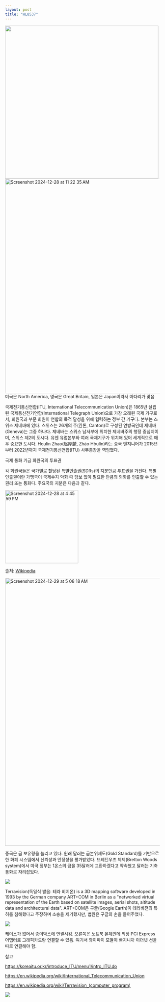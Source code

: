 ```yaml
---
layout: post
title: "HL8537"
---
```


<div class="img">

  <img width="499" src="https://github.com/user-attachments/assets/6d05c75b-14aa-4c51-beba-7ab8ef9a9763">
  
</div>



<div class="img">

   <img width="699" alt="Screenshot 2024-12-28 at 11 22 35 AM" src="https://github.com/user-attachments/assets/a93970cc-5660-4a26-b618-7db1239d660b" />
  
</div>




<div class="txt">
미국은 North America, 영국은 Great Britain, 일본은 Japan이라서 아다리가 맞음
</div>

<div class="sm-top"></div>

국제전기통신연합(ITU, International Telecommunication Union)은 1865년 설립된 국제통신전기연합(International Telegraph Union)으로 가장 오래된 국제 기구로서, 
회원국과 부문 회원이 연합의 목적 달성을 위해 협력하는 정부 간 기구다. 본부는 스위스 제네바에 있다. 스위스는 26개의 주(칸톤, Canton)로 구성된 연방국인데 제네바(Geneva)는 그중 하나다. 제네바는 스위스 남서부에 위치한 제네바주의 행정 중심지이며, 스위스 제2의 도시다. 유엔 유럽본부와 여러 국제기구가 위치해 있어 세계적으로 매우 중요한 도시다. Houlin Zhao(赵厚麟, Zhào Hòulín)라는 중국 엔지니어가 2015년부터 2022년까지 국제전기통신연합(ITU) 사무총장을 역임했다.


<div class="sm-top"></div>



국제 통화 기금 회원국의 투표권

각 회원국들은 국가별로 할당된 특별인출권(SDRs)의 지분만큼 투표권을 가진다. 특별인출권이란 가맹국이 국제수지 악화 때 담보 없이 필요한 만큼의 외화를 인출할 수 있는 권리 또는 통화다.
주요국의 지분은 다음과 같다.

<div class="img">

  <img width="238" alt="Screenshot 2024-12-28 at 4 45 59 PM" src="https://github.com/user-attachments/assets/eed32ced-f50b-406d-9d72-4e44c4ec208d" />
  
</div>

출처: <a href="https://ko.wikipedia.org/wiki/국제_통화_기금"> Wikipedia </a>




<div class="img">

  <img width="873" alt="Screenshot 2024-12-29 at 5 08 18 AM" src="https://github.com/user-attachments/assets/6872c5c1-5016-4d0f-9199-261489237cb6" />
  
</div>

중국은 금 보유량을 늘리고 있다. 원래 달러는 금본위제도(Gold Standard)를 기반으로 한 화폐 시스템에서 신뢰성과 안정성을 평가받았다.
브레턴우즈 체제(Bretton Woods system)에서 미국 정부는 1온스의 금을 35달러에 교환하겠다고 약속했고 달러는 기축통화로 자리잡았다.  


<div class="m-top"></div>


<div class="img">

  <img src="https://github.com/user-attachments/assets/7f7ba7df-568b-435c-aded-e226a5c5a7a4">
  
</div>

Terravision(독일식 발음: 테라 비지온) is a 3D mapping software developed in 1993 by the German company ART+COM in Berlin as a "networked virtual representation of the Earth based on satellite images, aerial shots, altitude data and architectural data". ART+COM은 구글(Google Earth)이 테라비전의 특허를 침해했다고 주장하며 소송을 제기했지만, 법원은 구글의 손을 들어주었다. 


<div class="m-top"></div>


<div class="img">

  <img src="https://github.com/user-attachments/assets/46284fab-06ae-4e7e-8ea3-330a2f4bc589">
  
</div>

케이스가 없어서 종이박스에 연결시킴. 오른쪽은 노트북 본체인데 외장 PCI Express 어댑터로 그래픽카드랑 연결할 수 있음. 여기서 와이파이 모듈이 빠지니까 이더넷 선을 따로 연결해야 함.





<div class="m-top"></div>







<div class="s-txt">

참고

  https://koreaitu.or.kr/introduce_ITU/menu1/intro_ITU.do
    
  https://en.wikipedia.org/wiki/International_Telecommunication_Union
  
  https://en.wikipedia.org/wiki/Terravision_(computer_program)
  
</div>





<div class="img">

  <img src="https://github.com/user-attachments/assets/b1376697-bcf5-4ac1-a5ea-2fb3e1371afd">
  
</div>




